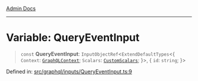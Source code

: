 [Admin Docs](/)

***

# Variable: QueryEventInput

> `const` **QueryEventInput**: `InputObjectRef`\<`ExtendDefaultTypes`\<\{ `Context`: [`GraphQLContext`](../../../context/type-aliases/GraphQLContext.md); `Scalars`: [`CustomScalars`](../../../scalars/type-aliases/CustomScalars.md); \}\>, \{ `id`: `string`; \}\>

Defined in: [src/graphql/inputs/QueryEventInput.ts:9](https://github.com/Sourya07/talawa-api/blob/3df16fa5fb47e8947dc575f048aef648ae9ebcf8/src/graphql/inputs/QueryEventInput.ts#L9)
